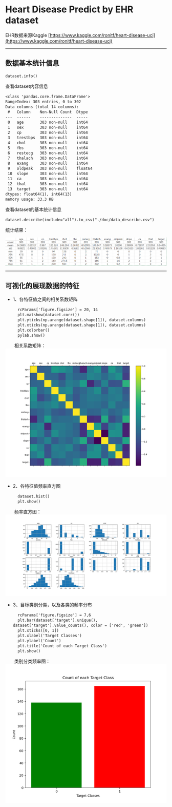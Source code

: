 # Heart Disease Predict by EHR dataset

EHR数据来源Kaggle [https://www.kaggle.com/ronitf/heart-disease-uci](https://www.kaggle.com/ronitf/heart-disease-uci)

**********************************
## 数据基本统计信息

    dataset.info()

查看dataset内容信息

    <class 'pandas.core.frame.DataFrame'>
    RangeIndex: 303 entries, 0 to 302
    Data columns (total 14 columns):
     #   Column    Non-Null Count  Dtype  
    ---  ------    --------------  -----  
     0   age       303 non-null    int64  
     1   sex       303 non-null    int64  
     2   cp        303 non-null    int64  
     3   trestbps  303 non-null    int64  
     4   chol      303 non-null    int64  
     5   fbs       303 non-null    int64  
     6   restecg   303 non-null    int64  
     7   thalach   303 non-null    int64  
     8   exang     303 non-null    int64  
     9   oldpeak   303 non-null    float64
     10  slope     303 non-null    int64  
     11  ca        303 non-null    int64  
     12  thal      303 non-null    int64  
     13  target    303 non-null    int64  
    dtypes: float64(1), int64(13)
    memory usage: 33.3 KB

查看dataset的基本统计信息

    dataset.describe(include="all").to_csv("./doc/data_describe.csv")
    
统计结果：

![data_describe](./doc/data_describe.png)

**********************************
## 可视化的展现数据的特征

- 1、各特征值之间的相关系数矩阵

        rcParams['figure.figsize'] = 20, 14
        plt.matshow(dataset.corr())
        plt.yticks(np.arange(dataset.shape[1]), dataset.columns)
        plt.xticks(np.arange(dataset.shape[1]), dataset.columns)
        plt.colorbar()
        pylab.show()

&emsp;&emsp;相关系数矩阵：
![data_corr](./doc/data_corr.png)

- 2、各特征值频率直方图

        dataset.hist()
        plt.show()
        
&emsp;&emsp;频率直方图：
![data_hist](./doc/data_hist.png)

- 3、目标类别分类，以及各类的频率分布

        rcParams['figure.figsize'] = 7,6
        plt.bar(dataset['target'].unique(), dataset['target'].value_counts(), color = ['red', 'green'])
        plt.xticks([0, 1])
        plt.xlabel('Target Classes')
        plt.ylabel('Count')
        plt.title('Count of each Target Class')
        plt.show()
        
&emsp;&emsp;类别分类频率图：
![data_target](./doc/data_target.png)
